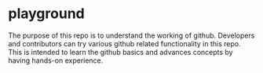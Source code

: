 # playground
The purpose of this repo is to understand the working of github. Developers and contributors can try various github related functionality in this repo. This is intended to learn the github basics and advances concepts by having hands-on experience.
